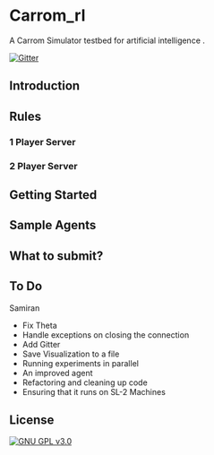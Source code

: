 Carrom_rl
=========
A Carrom Simulator testbed for artificial intelligence .

[![Gitter](https://badges.gitter.im/Carrom_rl/Lobby.svg)](https://gitter.im/Carrom_rl/Lobby?utm_source=badge&utm_medium=badge&utm_campaign=pr-badge&utm_content=body_badge)

## Introduction

## Rules

### 1 Player Server

### 2 Player Server

## Getting Started

## Sample Agents

## What to submit?

## To Do


Samiran

- Fix Theta 
- Handle exceptions on closing the connection
- Add Gitter
- Save Visualization to a file
- Running experiments in parallel
- An improved agent
- Refactoring and cleaning up code
- Ensuring that it runs on SL-2 Machines

## License

[![GNU GPL v3.0](http://www.gnu.org/graphics/gplv3-127x51.png)](http://www.gnu.org/licenses/gpl.html)
